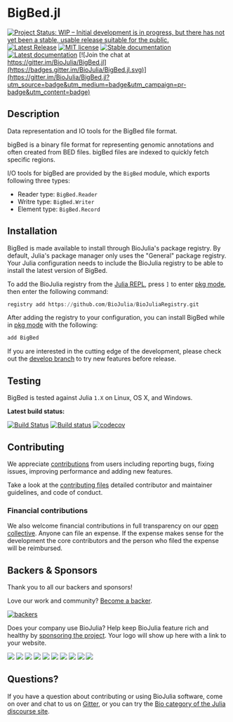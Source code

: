 # BigBed.jl

[![Project Status: WIP – Initial development is in progress, but there has not yet been a stable, usable release suitable for the public.](https://www.repostatus.org/badges/latest/wip.svg)](https://www.repostatus.org/#wip)
[![Latest Release](https://img.shields.io/github/release/BioJulia/BigBed.jl.svg)](https://github.com/BioJulia/BigBed.jl/releases/latest)
[![MIT license](https://img.shields.io/badge/license-MIT-green.svg)](https://github.com/BioJulia/BigBed.jl/blob/master/LICENSE)
[![Stable documentation](https://img.shields.io/badge/docs-stable-blue.svg)](https://biojulia.github.io/BigBed.jl/stable)
[![Latest documentation](https://img.shields.io/badge/docs-latest-blue.svg)](https://biojulia.github.io/BigBed.jl/dev/)
[![Join the chat at https://gitter.im/BioJulia/BigBed.jl](https://badges.gitter.im/BioJulia/BigBed.jl.svg)](https://gitter.im/BioJulia/BigBed.jl?utm_source=badge&utm_medium=badge&utm_campaign=pr-badge&utm_content=badge)

## Description
Data representation and IO tools for the BigBed file format.

bigBed is a binary file format for representing genomic annotations and often created from BED files.
bigBed files are indexed to quickly fetch specific regions.

I/O tools for bigBed are provided by the `BigBed` module, which exports following three types:
* Reader type: `BigBed.Reader`
* Writre type: `BigBed.Writer`
* Element type: `BigBed.Record`

## Installation
BigBed is made available to install through BioJulia's package registry.
By default, Julia's package manager only uses the "General" package registry.
Your Julia configuration needs to include the BioJulia registry to be able to install the latest version of BigBed.

To add the BioJulia registry from the [Julia REPL](https://docs.julialang.org/en/v1/manual/getting-started/), press `]` to enter [pkg mode](https://docs.julialang.org/en/v1/stdlib/Pkg/), then enter the following command:
```julia
registry add https://github.com/BioJulia/BioJuliaRegistry.git
```

After adding the registry to your configuration, you can install BigBed while in [pkg mode](https://docs.julialang.org/en/v1/stdlib/Pkg/) with the following:
```julia
add BigBed
```

If you are interested in the cutting edge of the development, please check out the [develop branch](https://github.com/BioJulia/BigBed.jl/tree/develop) to try new features before release.


## Testing
BigBed is tested against Julia `1.X` on Linux, OS X, and Windows.

**Latest build status:**

[![Build Status](https://travis-ci.org/BioJulia/BigBed.jl.svg?branch=master)](https://travis-ci.org/BioJulia/BigBed.jl)
[![Build status](https://ci.appveyor.com/api/projects/status/jny2ep4u3cmly8pj/branch/master?svg=true)](https://ci.appveyor.com/project/BioJulia/BigBed-jl/branch/master)
[![codecov](https://codecov.io/gh/BioJulia/BigBed.jl/branch/master/graph/badge.svg)](https://codecov.io/gh/BioJulia/BigBed.jl)

## Contributing
We appreciate [contributions](https://github.com/BioJulia/BigBed.jl/graphs/contributors) from users including reporting bugs, fixing issues, improving performance and adding new features.

Take a look at the [contributing files](https://github.com/BioJulia/Contributing) detailed contributor and maintainer guidelines, and code of conduct.

### Financial contributions
We also welcome financial contributions in full transparency on our [open collective](https://opencollective.com/biojulia).
Anyone can file an expense.
If the expense makes sense for the development the core contributors and the person who filed the expense will be reimbursed.


## Backers & Sponsors
Thank you to all our backers and sponsors!

Love our work and community? [Become a backer](https://opencollective.com/biojulia#backer).

[![backers](https://opencollective.com/biojulia/backers.svg?width=890)](https://opencollective.com/biojulia#backers)

Does your company use BioJulia?
Help keep BioJulia feature rich and healthy by [sponsoring the project](https://opencollective.com/biojulia#sponsor).
Your logo will show up here with a link to your website.

[![](https://opencollective.com/biojulia/sponsor/0/avatar.svg)](https://opencollective.com/biojulia/sponsor/0/website)
[![](https://opencollective.com/biojulia/sponsor/1/avatar.svg)](https://opencollective.com/biojulia/sponsor/1/website)
[![](https://opencollective.com/biojulia/sponsor/2/avatar.svg)](https://opencollective.com/biojulia/sponsor/2/website)
[![](https://opencollective.com/biojulia/sponsor/3/avatar.svg)](https://opencollective.com/biojulia/sponsor/3/website)
[![](https://opencollective.com/biojulia/sponsor/4/avatar.svg)](https://opencollective.com/biojulia/sponsor/4/website)
[![](https://opencollective.com/biojulia/sponsor/5/avatar.svg)](https://opencollective.com/biojulia/sponsor/5/website)
[![](https://opencollective.com/biojulia/sponsor/6/avatar.svg)](https://opencollective.com/biojulia/sponsor/6/website)
[![](https://opencollective.com/biojulia/sponsor/7/avatar.svg)](https://opencollective.com/biojulia/sponsor/7/website)
[![](https://opencollective.com/biojulia/sponsor/8/avatar.svg)](https://opencollective.com/biojulia/sponsor/8/website)
[![](https://opencollective.com/biojulia/sponsor/9/avatar.svg)](https://opencollective.com/biojulia/sponsor/9/website)


## Questions?
If you have a question about contributing or using BioJulia software, come on over and chat to us on [Gitter](https://gitter.im/BioJulia/General), or you can try the [Bio category of the Julia discourse site](https://discourse.julialang.org/c/domain/bio).
